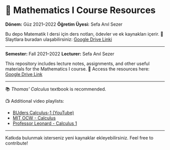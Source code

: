 # 📘 Mathematics I Course Resources

**Dönem:** Güz 2021–2022
**Öğretim Üyesi:** Sefa Anıl Sezer

Bu depo Matematik I dersi için ders notları, ödevler ve ek kaynakları içerir.
📂 Slaytlara buradan ulaşabilirsiniz: [Google Drive Linki](https://drive.google.com/drive/folders/15izTn55d99tbzWsOQj3LAD9lBqnsWGO5?usp=sharing)

---

**Semester:** Fall 2021–2022
**Lecturer:** Sefa Anıl Sezer

This repository includes lecture notes, assignments, and other useful materials for the Mathematics I course.
📂 Access the resources here: [Google Drive Link](https://drive.google.com/drive/folders/15izTn55d99tbzWsOQj3LAD9lBqnsWGO5?usp=sharing)

---

📚 *Thomas' Calculus* textbook is recommended.

📺 Additional video playlists:

* [BUders Calculus-1 (YouTube)](https://www.youtube.com/watch?v=jDZAAWzEH4k&list=PLcNWqzWzYG2v5_R_uPyLRzGXSoYgjfd8C)
* [MIT OCW - Calculus](https://www.youtube.com/playlist?list=PL590CCC2BC5AF3BC1)
* [Professor Leonard - Calculus 1](https://www.youtube.com/playlist?list=PLF797E961509B4EB5)

---

Katkıda bulunmak isterseniz yeni kaynaklar ekleyebilirsiniz.
Feel free to contribute!
